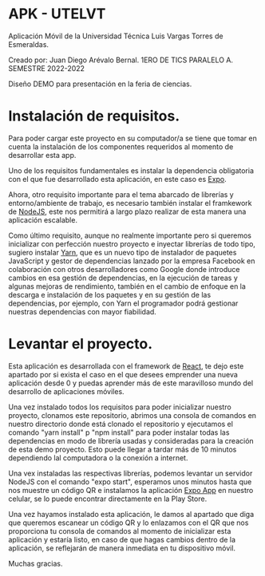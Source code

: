 # APK - UTELVT
Aplicación Móvil de la Universidad Técnica Luis Vargas Torres de Esmeraldas.

Creado por: Juan Diego Arévalo Bernal. 1ERO DE TICS PARALELO A. SEMESTRE 2022-2022

Diseño DEMO para presentación en la feria de ciencias.

# Instalación de requisitos.

Para poder cargar este proyecto en su computador/a se tiene que tomar en cuenta la instalación de los componentes requeridos al momento de desarrollar esta app.

Uno de los requisitos fundamentales es instalar la dependencia obligatoria con el que fue desarrollado esta aplicación, en este caso es [Expo].

[Expo]: https://docs.expo.dev/get-started/installation/

Ahora, otro requisito importante para el tema abarcado de librerías y entorno/ambiente de trabajo, es necesario también instalar el framkework de [NodeJS], este nos permitirá a largo plazo realizar de esta manera una aplicación escalable.

[NodeJS]: https://nodejs.org/en/download/

Como último requisito, aunque no realmente importante pero si queremos inicializar con perfección nuestro proyecto e inyectar librerías de todo tipo, sugiero instalar [Yarn], que es un nuevo tipo de instalador de paquetes JavaScript y gestor de dependencias lanzado por la empresa Facebook en colaboración con otros desarrolladores como Google donde introduce cambios en esa gestión de dependencias, en la ejecución de tareas y algunas mejoras de rendimiento, también en el cambio de enfoque en la descarga e instalación de los paquetes y en su gestión de las dependencias, por ejemplo, con Yarn el programador podrá gestionar nuestras dependencias con mayor fiabilidad.

[Yarn]: https://classic.yarnpkg.com/lang/en/docs/install/#windows-stable

# Levantar el proyecto.

Esta aplicación es desarrollada con el framework de [React], te dejo este apartado por si exista el caso en el que desees emprender una nueva aplicación desde 0  y puedas aprender más de este maravilloso mundo del desarrollo de aplicaciones móviles.

[React]: https://reactnative.dev/docs/environment-setup

Una vez instalado todos los requisitos para poder inicializar nuestro proyecto, clonamos este repositorio, abrimos una consola de comandos en nuestro directorio donde está clonado el repositorio y ejecutamos el comando "yarn install" p "npm install" para poder instalar todas las dependencias en modo de librería usadas y consideradas para la creación de esta demo proyecto. Esto puede llegar a tardar más de 10 minutos dependiendo lal computadora o la conexión a internet.

Una vex instaladas las respectivas librerías, podemos levantar un servidor NodeJS con el comando "expo start", esperamos unos minutos hasta que nos muestre un código QR e instalamos la aplicación [Expo App] en nuestro celular, se lo puede encontrar directamente en la Play Store.

[Expo App]: https://play.google.com/store/apps/details?id=host.exp.exponent&hl=es_EC&gl=US&pli=1

Una vez hayamos instalado esta aplicación, le damos al apartado que diga que queremos escanear un código QR y lo enlazamos con el QR que nos proporciona tu consola de comandos al momento de inicializar esta aplicación y estaría listo, en caso de que hagas cambios dentro de la aplicación, se reflejarán de manera inmediata en tu dispositivo móvil.

Muchas gracias.


